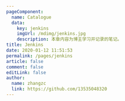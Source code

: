 ```yaml
---
pageComponent:
  name: Catalogue
  data:
    key: jenkins
    imgUrl: /mdimg/jenkins.jpg
    description: 本章内容为博主学习并记录的笔记。
title: Jenkins
date: 2020-01-12 11:51:53
permalink: /pages/jenkins
article: false
comment: false
editLink: false
author:
  name: zhangzc
  link: https://github.com/13535048320
---
```

